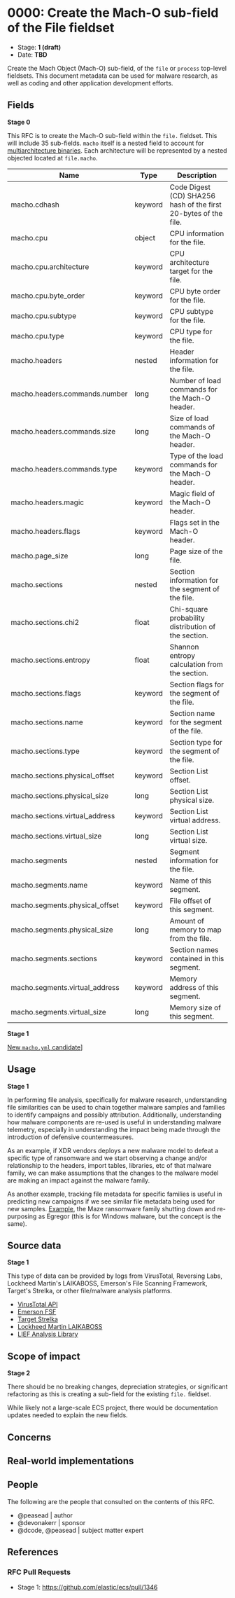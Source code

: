 # 0000: Create the Mach-O sub-field of the File fieldset

- Stage: **1 (draft)**
- Date: **TBD**

Create the Mach Object (Mach-O) sub-field, of the `file` or `process` top-level fieldsets. This document metadata can be used for malware research, as well as coding and other application development efforts.

## Fields

**Stage 0**

This RFC is to create the Mach-O sub-field within the `file.` fieldset. This will include 35 sub-fields. `macho` itself is a nested
field to account for [multiarchitecture binaries](https://en.wikipedia.org/wiki/Fat_binary). Each architecture will be represented
by a nested objected located at `file.macho`.

| Name                           | Type    | Description                                                     |
|--------------------------------|---------|-----------------------------------------------------------------|
| macho.cdhash                   | keyword | Code Digest (CD) SHA256 hash of the first 20-bytes of the file. |
| macho.cpu                      | object  | CPU information for the file.                                   |
| macho.cpu.architecture         | keyword | CPU architecture target for the file.                           |
| macho.cpu.byte_order           | keyword | CPU byte order for the file.                                    |
| macho.cpu.subtype              | keyword | CPU subtype for the file.                                       |
| macho.cpu.type                 | keyword | CPU type for the file.                                          |
| macho.headers                  | nested  | Header information for the file.                                |
| macho.headers.commands.number  | long    | Number of load commands for the Mach-O header.                  |
| macho.headers.commands.size    | long    | Size of load commands of the Mach-O header.                     |
| macho.headers.commands.type    | keyword | Type of the load commands for the Mach-O header.                |
| macho.headers.magic            | keyword | Magic field of the Mach-O header.                               |
| macho.headers.flags            | keyword | Flags set in the Mach-O header.                                 |
| macho.page_size                | long    | Page size of the file.                                          |
| macho.sections                 | nested  | Section information for the segment of the file.                |
| macho.sections.chi2            | float   | Chi-square probability distribution of the section.             |
| macho.sections.entropy         | float   | Shannon entropy calculation from the section.                   |
| macho.sections.flags           | keyword | Section flags for the segment of the file.                      |
| macho.sections.name            | keyword | Section name for the segment of the file.                       |
| macho.sections.type            | keyword | Section type for the segment of the file.                       |
| macho.sections.physical_offset | keyword    | Section List offset.                                            |
| macho.sections.physical_size   | long    | Section List physical size.                                     |
| macho.sections.virtual_address | keyword    | Section List virtual address.                                   |
| macho.sections.virtual_size    | long    | Section List virtual size.                                      |
| macho.segments                 | nested  | Segment information for the file.                               |
| macho.segments.name            | keyword | Name of this segment.                                           |
| macho.segments.physical_offset | keyword    | File offset of this segment.                                    |
| macho.segments.physical_size   | long | Amount of memory to map from the file.                          |
| macho.segments.sections        | keyword | Section names contained in this segment.                        |
| macho.segments.virtual_address | keyword | Memory address of this segment.                                 |
| macho.segments.virtual_size    | long | Memory size of this segment.                                    |

**Stage 1**

[New `macho.yml` candidate](macho/macho.yml)]

<!--
Stage 3: Add or update all remaining field definitions. The list should now be exhaustive. The goal here is to validate the technical details of all remaining fields and to provide a basis for releasing these field definitions as beta in the schema. Use GitHub code blocks with yml syntax formatting.
-->

## Usage

**Stage 1**

In performing file analysis, specifically for malware research, understanding file similarities can be used to chain together malware samples and families to identify campaigns and possibly attribution. Additionally, understanding how malware components are re-used is useful in understanding malware telemetry, especially in understanding the impact being made through the introduction of defensive countermeasures.

As an example, if XDR vendors deploys a new malware model to defeat a specific type of ransomware and we start observing a change and/or relationship to the headers, import tables, libraries, etc of that malware family, we can make assumptions that the changes to the malware model are making an impact against the malware family.

As another example, tracking file metadata for specific families is useful in predicting new campaigns if we see similar file metadata being used for new samples. [Example](https://www.bleepingcomputer.com/news/security/maze-ransomware-is-shutting-down-its-cybercrime-operation/), the Maze ransomware family shutting down and re-purposing as Egregor (this is for Windows malware, but the concept is the same).

## Source data

**Stage 1**

This type of data can be provided by logs from VirusTotal, Reversing Labs, Lockheed Martin's LAIKABOSS, Emerson's File Scanning Framework, Target's Strelka, or other file/malware analysis platforms.

* [VirusTotal API](https://developers.virustotal.com/v3.0/reference)
* [Emerson FSF](https://github.com/EmersonElectricCo/fsf)
* [Target Strelka](https://github.com/target/strelka)
* [Lockheed Martin LAIKABOSS](https://github.com/lmco/laikaboss)
* [LIEF Analysis Library](https://lief.quarkslab.com/doc/latest/api/python/macho.html)

<!--
Stage 1: Provide a high-level description of example sources of data. This does not yet need to be a concrete example of a source document, but instead can simply describe a potential source (e.g. nginx access log). This will ultimately be fleshed out to include literal source examples in a future stage. The goal here is to identify practical sources for these fields in the real world. ~1-3 sentences or unordered list.
-->

<!--
Stage 2: Included a real world example source document. Ideally this example comes from the source(s) identified in stage 1. If not, it should replace them. The goal here is to validate the utility of these field changes in the context of a real world example. Format with the source name as a ### header and the example document in a GitHub code block with json formatting.
-->

<!--
Stage 3: Add more real world example source documents so we have at least 2 total, but ideally 3. Format as described in stage 2.
-->

## Scope of impact

**Stage 2**

There should be no breaking changes, depreciation strategies, or significant refactoring as this is creating a sub-field for the existing `file.` fieldset.

While likely not a large-scale ECS project, there would be documentation updates needed to explain the new fields.

<!--
Stage 2: Identifies scope of impact of changes. Are breaking changes required? Should deprecation strategies be adopted? Will significant refactoring be involved? Break the impact down into:
 * Ingestion mechanisms (e.g. beats/logstash)
 * Usage mechanisms (e.g. Kibana applications, detections)
 * ECS project (e.g. docs, tooling)
The goal here is to research and understand the impact of these changes on users in the community and development teams across Elastic. 2-5 sentences each.
-->

## Concerns

<!--
Stage 1: Identify potential concerns, implementation challenges, or complexity. Spend some time on this. Play devil's advocate. Try to identify the sort of non-obvious challenges that tend to surface later. The goal here is to surface risks early, allow everyone the time to work through them, and ultimately document resolution for posterity's sake.
-->

<!--
Stage 2: Document new concerns or resolutions to previously listed concerns. It's not critical that all concerns have resolutions at this point, but it would be helpful if resolutions were taking shape for the most significant concerns.
-->

<!--
Stage 3: Document resolutions for all existing concerns. Any new concerns should be documented along with their resolution. The goal here is to eliminate the risk of churn and instability by resolving outstanding concerns.
-->

<!--
Stage 4: Document any new concerns and their resolution. The goal here is to eliminate risk of churn and instability by ensuring all concerns have been addressed.
-->

## Real-world implementations

<!--
Stage 4: Identify at least one real-world, production-ready implementation that uses these updated field definitions. An example of this might be a GA feature in an Elastic application in Kibana.
-->

## People

The following are the people that consulted on the contents of this RFC.

* @peasead | author
* @devonakerr | sponsor
* @dcode, @peasead | subject matter expert

## References

<!-- Insert any links appropriate to this RFC in this section. -->

### RFC Pull Requests

<!-- An RFC should link to the PRs for each of it stage advancements. -->

* Stage 1: https://github.com/elastic/ecs/pull/1346

<!--
* Stage 1: https://github.com/elastic/ecs/pull/NNN
...
-->
